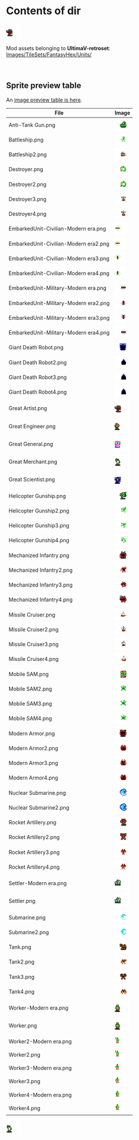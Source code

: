 # Contents of dir

![](https://github.com/hackedpassword/Unciv-Assets/blob/main/Mods/Ultima%20V%20retroset/Images/TileSets/FantasyHex/Units/Great%20Artist.png?raw=true)

Mod assets belonging to **UltimaV-retroset**: [Images/TileSets/FantasyHex/Units/](https://github.com/hackedpassword/UltimaV-retroset/tree/main/Images/TileSets/FantasyHex/Units)
<br/>
<br/>
<br/>

## Sprite preview table
An [image preview table is here](https://github.com/hackedpassword/Unciv-Assets/blob/main/Mods/Ultima%20V%20retroset/Images/TileSets/HexaRealm/Tiles/_sprite_previews.md).

| File | Image |
| ---- | ----- |
| Anti-Tank Gun.png | ![Anti-Tank Gun.png](https://github.com/hackedpassword/Unciv-Assets/blob/main/Mods/Ultima%20V%20retroset/Images/TileSets/FantasyHex/Units/Anti-Tank%20Gun.png?raw=true) |
| Battleship.png | ![Battleship.png](https://github.com/hackedpassword/Unciv-Assets/blob/main/Mods/Ultima%20V%20retroset/Images/TileSets/FantasyHex/Units/Battleship.png?raw=true) |
| Battleship2.png | ![Battleship2.png](https://github.com/hackedpassword/Unciv-Assets/blob/main/Mods/Ultima%20V%20retroset/Images/TileSets/FantasyHex/Units/Battleship2.png?raw=true) |
| Destroyer.png | ![Destroyer.png](https://github.com/hackedpassword/Unciv-Assets/blob/main/Mods/Ultima%20V%20retroset/Images/TileSets/FantasyHex/Units/Destroyer.png?raw=true) |
| Destroyer2.png | ![Destroyer2.png](https://github.com/hackedpassword/Unciv-Assets/blob/main/Mods/Ultima%20V%20retroset/Images/TileSets/FantasyHex/Units/Destroyer2.png?raw=true) |
| Destroyer3.png | ![Destroyer3.png](https://github.com/hackedpassword/Unciv-Assets/blob/main/Mods/Ultima%20V%20retroset/Images/TileSets/FantasyHex/Units/Destroyer3.png?raw=true) |
| Destroyer4.png | ![Destroyer4.png](https://github.com/hackedpassword/Unciv-Assets/blob/main/Mods/Ultima%20V%20retroset/Images/TileSets/FantasyHex/Units/Destroyer4.png?raw=true) |
| EmbarkedUnit-Civilian-Modern era.png | ![EmbarkedUnit-Civilian-Modern era.png](https://github.com/hackedpassword/Unciv-Assets/blob/main/Mods/Ultima%20V%20retroset/Images/TileSets/FantasyHex/Units/EmbarkedUnit-Civilian-Modern%20era.png?raw=true) |
| EmbarkedUnit-Civilian-Modern era2.png | ![EmbarkedUnit-Civilian-Modern era2.png](https://github.com/hackedpassword/Unciv-Assets/blob/main/Mods/Ultima%20V%20retroset/Images/TileSets/FantasyHex/Units/EmbarkedUnit-Civilian-Modern%20era2.png?raw=true) |
| EmbarkedUnit-Civilian-Modern era3.png | ![EmbarkedUnit-Civilian-Modern era3.png](https://github.com/hackedpassword/Unciv-Assets/blob/main/Mods/Ultima%20V%20retroset/Images/TileSets/FantasyHex/Units/EmbarkedUnit-Civilian-Modern%20era3.png?raw=true) |
| EmbarkedUnit-Civilian-Modern era4.png | ![EmbarkedUnit-Civilian-Modern era4.png](https://github.com/hackedpassword/Unciv-Assets/blob/main/Mods/Ultima%20V%20retroset/Images/TileSets/FantasyHex/Units/EmbarkedUnit-Civilian-Modern%20era4.png?raw=true) |
| EmbarkedUnit-Military-Modern era.png | ![EmbarkedUnit-Military-Modern era.png](https://github.com/hackedpassword/Unciv-Assets/blob/main/Mods/Ultima%20V%20retroset/Images/TileSets/FantasyHex/Units/EmbarkedUnit-Military-Modern%20era.png?raw=true) |
| EmbarkedUnit-Military-Modern era2.png | ![EmbarkedUnit-Military-Modern era2.png](https://github.com/hackedpassword/Unciv-Assets/blob/main/Mods/Ultima%20V%20retroset/Images/TileSets/FantasyHex/Units/EmbarkedUnit-Military-Modern%20era2.png?raw=true) |
| EmbarkedUnit-Military-Modern era3.png | ![EmbarkedUnit-Military-Modern era3.png](https://github.com/hackedpassword/Unciv-Assets/blob/main/Mods/Ultima%20V%20retroset/Images/TileSets/FantasyHex/Units/EmbarkedUnit-Military-Modern%20era3.png?raw=true) |
| EmbarkedUnit-Military-Modern era4.png | ![EmbarkedUnit-Military-Modern era4.png](https://github.com/hackedpassword/Unciv-Assets/blob/main/Mods/Ultima%20V%20retroset/Images/TileSets/FantasyHex/Units/EmbarkedUnit-Military-Modern%20era4.png?raw=true) |
| Giant Death Robot.png | ![Giant Death Robot.png](https://github.com/hackedpassword/Unciv-Assets/blob/main/Mods/Ultima%20V%20retroset/Images/TileSets/FantasyHex/Units/Giant%20Death%20Robot.png?raw=true) |
| Giant Death Robot2.png | ![Giant Death Robot2.png](https://github.com/hackedpassword/Unciv-Assets/blob/main/Mods/Ultima%20V%20retroset/Images/TileSets/FantasyHex/Units/Giant%20Death%20Robot2.png?raw=true) |
| Giant Death Robot3.png | ![Giant Death Robot3.png](https://github.com/hackedpassword/Unciv-Assets/blob/main/Mods/Ultima%20V%20retroset/Images/TileSets/FantasyHex/Units/Giant%20Death%20Robot3.png?raw=true) |
| Giant Death Robot4.png | ![Giant Death Robot4.png](https://github.com/hackedpassword/Unciv-Assets/blob/main/Mods/Ultima%20V%20retroset/Images/TileSets/FantasyHex/Units/Giant%20Death%20Robot4.png?raw=true) |
| Great Artist.png | ![Great Artist.png](https://github.com/hackedpassword/Unciv-Assets/blob/main/Mods/Ultima%20V%20retroset/Images/TileSets/FantasyHex/Units/Great%20Artist.png?raw=true) |
| Great Engineer.png | ![Great Engineer.png](https://github.com/hackedpassword/Unciv-Assets/blob/main/Mods/Ultima%20V%20retroset/Images/TileSets/FantasyHex/Units/Great%20Engineer.png?raw=true) |
| Great General.png | ![Great General.png](https://github.com/hackedpassword/Unciv-Assets/blob/main/Mods/Ultima%20V%20retroset/Images/TileSets/FantasyHex/Units/Great%20General.png?raw=true) |
| Great Merchant.png | ![Great Merchant.png](https://github.com/hackedpassword/Unciv-Assets/blob/main/Mods/Ultima%20V%20retroset/Images/TileSets/FantasyHex/Units/Great%20Merchant.png?raw=true) |
| Great Scientist.png | ![Great Scientist.png](https://github.com/hackedpassword/Unciv-Assets/blob/main/Mods/Ultima%20V%20retroset/Images/TileSets/FantasyHex/Units/Great%20Scientist.png?raw=true) |
| Helicopter Gunship.png | ![Helicopter Gunship.png](https://github.com/hackedpassword/Unciv-Assets/blob/main/Mods/Ultima%20V%20retroset/Images/TileSets/FantasyHex/Units/Helicopter%20Gunship.png?raw=true) |
| Helicopter Gunship2.png | ![Helicopter Gunship2.png](https://github.com/hackedpassword/Unciv-Assets/blob/main/Mods/Ultima%20V%20retroset/Images/TileSets/FantasyHex/Units/Helicopter%20Gunship2.png?raw=true) |
| Helicopter Gunship3.png | ![Helicopter Gunship3.png](https://github.com/hackedpassword/Unciv-Assets/blob/main/Mods/Ultima%20V%20retroset/Images/TileSets/FantasyHex/Units/Helicopter%20Gunship3.png?raw=true) |
| Helicopter Gunship4.png | ![Helicopter Gunship4.png](https://github.com/hackedpassword/Unciv-Assets/blob/main/Mods/Ultima%20V%20retroset/Images/TileSets/FantasyHex/Units/Helicopter%20Gunship4.png?raw=true) |
| Mechanized Infantry.png | ![Mechanized Infantry.png](https://github.com/hackedpassword/Unciv-Assets/blob/main/Mods/Ultima%20V%20retroset/Images/TileSets/FantasyHex/Units/Mechanized%20Infantry.png?raw=true) |
| Mechanized Infantry2.png | ![Mechanized Infantry2.png](https://github.com/hackedpassword/Unciv-Assets/blob/main/Mods/Ultima%20V%20retroset/Images/TileSets/FantasyHex/Units/Mechanized%20Infantry2.png?raw=true) |
| Mechanized Infantry3.png | ![Mechanized Infantry3.png](https://github.com/hackedpassword/Unciv-Assets/blob/main/Mods/Ultima%20V%20retroset/Images/TileSets/FantasyHex/Units/Mechanized%20Infantry3.png?raw=true) |
| Mechanized Infantry4.png | ![Mechanized Infantry4.png](https://github.com/hackedpassword/Unciv-Assets/blob/main/Mods/Ultima%20V%20retroset/Images/TileSets/FantasyHex/Units/Mechanized%20Infantry4.png?raw=true) |
| Missile Cruiser.png | ![Missile Cruiser.png](https://github.com/hackedpassword/Unciv-Assets/blob/main/Mods/Ultima%20V%20retroset/Images/TileSets/FantasyHex/Units/Missile%20Cruiser.png?raw=true) |
| Missile Cruiser2.png | ![Missile Cruiser2.png](https://github.com/hackedpassword/Unciv-Assets/blob/main/Mods/Ultima%20V%20retroset/Images/TileSets/FantasyHex/Units/Missile%20Cruiser2.png?raw=true) |
| Missile Cruiser3.png | ![Missile Cruiser3.png](https://github.com/hackedpassword/Unciv-Assets/blob/main/Mods/Ultima%20V%20retroset/Images/TileSets/FantasyHex/Units/Missile%20Cruiser3.png?raw=true) |
| Missile Cruiser4.png | ![Missile Cruiser4.png](https://github.com/hackedpassword/Unciv-Assets/blob/main/Mods/Ultima%20V%20retroset/Images/TileSets/FantasyHex/Units/Missile%20Cruiser4.png?raw=true) |
| Mobile SAM.png | ![Mobile SAM.png](https://github.com/hackedpassword/Unciv-Assets/blob/main/Mods/Ultima%20V%20retroset/Images/TileSets/FantasyHex/Units/Mobile%20SAM.png?raw=true) |
| Mobile SAM2.png | ![Mobile SAM2.png](https://github.com/hackedpassword/Unciv-Assets/blob/main/Mods/Ultima%20V%20retroset/Images/TileSets/FantasyHex/Units/Mobile%20SAM2.png?raw=true) |
| Mobile SAM3.png | ![Mobile SAM3.png](https://github.com/hackedpassword/Unciv-Assets/blob/main/Mods/Ultima%20V%20retroset/Images/TileSets/FantasyHex/Units/Mobile%20SAM3.png?raw=true) |
| Mobile SAM4.png | ![Mobile SAM4.png](https://github.com/hackedpassword/Unciv-Assets/blob/main/Mods/Ultima%20V%20retroset/Images/TileSets/FantasyHex/Units/Mobile%20SAM4.png?raw=true) |
| Modern Armor.png | ![Modern Armor.png](https://github.com/hackedpassword/Unciv-Assets/blob/main/Mods/Ultima%20V%20retroset/Images/TileSets/FantasyHex/Units/Modern%20Armor.png?raw=true) |
| Modern Armor2.png | ![Modern Armor2.png](https://github.com/hackedpassword/Unciv-Assets/blob/main/Mods/Ultima%20V%20retroset/Images/TileSets/FantasyHex/Units/Modern%20Armor2.png?raw=true) |
| Modern Armor3.png | ![Modern Armor3.png](https://github.com/hackedpassword/Unciv-Assets/blob/main/Mods/Ultima%20V%20retroset/Images/TileSets/FantasyHex/Units/Modern%20Armor3.png?raw=true) |
| Modern Armor4.png | ![Modern Armor4.png](https://github.com/hackedpassword/Unciv-Assets/blob/main/Mods/Ultima%20V%20retroset/Images/TileSets/FantasyHex/Units/Modern%20Armor4.png?raw=true) |
| Nuclear Submarine.png | ![Nuclear Submarine.png](https://github.com/hackedpassword/Unciv-Assets/blob/main/Mods/Ultima%20V%20retroset/Images/TileSets/FantasyHex/Units/Nuclear%20Submarine.png?raw=true) |
| Nuclear Submarine2.png | ![Nuclear Submarine2.png](https://github.com/hackedpassword/Unciv-Assets/blob/main/Mods/Ultima%20V%20retroset/Images/TileSets/FantasyHex/Units/Nuclear%20Submarine2.png?raw=true) |
| Rocket Artillery.png | ![Rocket Artillery.png](https://github.com/hackedpassword/Unciv-Assets/blob/main/Mods/Ultima%20V%20retroset/Images/TileSets/FantasyHex/Units/Rocket%20Artillery.png?raw=true) |
| Rocket Artillery2.png | ![Rocket Artillery2.png](https://github.com/hackedpassword/Unciv-Assets/blob/main/Mods/Ultima%20V%20retroset/Images/TileSets/FantasyHex/Units/Rocket%20Artillery2.png?raw=true) |
| Rocket Artillery3.png | ![Rocket Artillery3.png](https://github.com/hackedpassword/Unciv-Assets/blob/main/Mods/Ultima%20V%20retroset/Images/TileSets/FantasyHex/Units/Rocket%20Artillery3.png?raw=true) |
| Rocket Artillery4.png | ![Rocket Artillery4.png](https://github.com/hackedpassword/Unciv-Assets/blob/main/Mods/Ultima%20V%20retroset/Images/TileSets/FantasyHex/Units/Rocket%20Artillery4.png?raw=true) |
| Settler-Modern era.png | ![Settler-Modern era.png](https://github.com/hackedpassword/Unciv-Assets/blob/main/Mods/Ultima%20V%20retroset/Images/TileSets/FantasyHex/Units/Settler-Modern%20era.png?raw=true) |
| Settler.png | ![Settler.png](https://github.com/hackedpassword/Unciv-Assets/blob/main/Mods/Ultima%20V%20retroset/Images/TileSets/FantasyHex/Units/Settler.png?raw=true) |
| Submarine.png | ![Submarine.png](https://github.com/hackedpassword/Unciv-Assets/blob/main/Mods/Ultima%20V%20retroset/Images/TileSets/FantasyHex/Units/Submarine.png?raw=true) |
| Submarine2.png | ![Submarine2.png](https://github.com/hackedpassword/Unciv-Assets/blob/main/Mods/Ultima%20V%20retroset/Images/TileSets/FantasyHex/Units/Submarine2.png?raw=true) |
| Tank.png | ![Tank.png](https://github.com/hackedpassword/Unciv-Assets/blob/main/Mods/Ultima%20V%20retroset/Images/TileSets/FantasyHex/Units/Tank.png?raw=true) |
| Tank2.png | ![Tank2.png](https://github.com/hackedpassword/Unciv-Assets/blob/main/Mods/Ultima%20V%20retroset/Images/TileSets/FantasyHex/Units/Tank2.png?raw=true) |
| Tank3.png | ![Tank3.png](https://github.com/hackedpassword/Unciv-Assets/blob/main/Mods/Ultima%20V%20retroset/Images/TileSets/FantasyHex/Units/Tank3.png?raw=true) |
| Tank4.png | ![Tank4.png](https://github.com/hackedpassword/Unciv-Assets/blob/main/Mods/Ultima%20V%20retroset/Images/TileSets/FantasyHex/Units/Tank4.png?raw=true) |
| Worker-Modern era.png | ![Worker-Modern era.png](https://github.com/hackedpassword/Unciv-Assets/blob/main/Mods/Ultima%20V%20retroset/Images/TileSets/FantasyHex/Units/Worker-Modern%20era.png?raw=true) |
| Worker.png | ![Worker.png](https://github.com/hackedpassword/Unciv-Assets/blob/main/Mods/Ultima%20V%20retroset/Images/TileSets/FantasyHex/Units/Worker.png?raw=true) |
| Worker2-Modern era.png | ![Worker2-Modern era.png](https://github.com/hackedpassword/Unciv-Assets/blob/main/Mods/Ultima%20V%20retroset/Images/TileSets/FantasyHex/Units/Worker2-Modern%20era.png?raw=true) |
| Worker2.png | ![Worker2.png](https://github.com/hackedpassword/Unciv-Assets/blob/main/Mods/Ultima%20V%20retroset/Images/TileSets/FantasyHex/Units/Worker2.png?raw=true) |
| Worker3-Modern era.png | ![Worker3-Modern era.png](https://github.com/hackedpassword/Unciv-Assets/blob/main/Mods/Ultima%20V%20retroset/Images/TileSets/FantasyHex/Units/Worker3-Modern%20era.png?raw=true) |
| Worker3.png | ![Worker3.png](https://github.com/hackedpassword/Unciv-Assets/blob/main/Mods/Ultima%20V%20retroset/Images/TileSets/FantasyHex/Units/Worker3.png?raw=true) |
| Worker4-Modern era.png | ![Worker4-Modern era.png](https://github.com/hackedpassword/Unciv-Assets/blob/main/Mods/Ultima%20V%20retroset/Images/TileSets/FantasyHex/Units/Worker4-Modern%20era.png?raw=true) |
| Worker4.png | ![Worker4.png](https://github.com/hackedpassword/Unciv-Assets/blob/main/Mods/Ultima%20V%20retroset/Images/TileSets/FantasyHex/Units/Worker4.png?raw=true) |


![](https://github.com/hackedpassword/Unciv-Assets/blob/main/Mods/Ultima%20V%20retroset/Images/TileSets/FantasyHex/Units/Great%20Merchant.png?raw=true)


